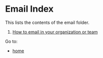 # Email Index

This lists the contents of the email folder.

1. [How to email in your organization or team](how-to-email-org.md)

Go to:
- [home](../README.md)
